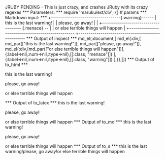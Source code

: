 JRUBY PENDING - This is just crazy, and crashes JRuby with its crazy regexes
*** Parameters: ***
require 'maruku/ext/div'; {} # params 
*** Markdown input: ***
+-----------------------------------{.warning}------
| this is the last warning!
|
| please, go away!
|
| +------------------------------------- {.menace} --
| | or else terrible things will happen
| +--------------------------------------------------
+---------------------------------------------------
*** Output of inspect ***
md_el(:document,[
	md_el(:div,[
		md_par(["this is the last warning!"]),
		md_par(["please, go away!"]),
		md_el(:div,[md_par(["or else terrible things will happen"])],{:label=>nil,:num=>nil,:type=>nil},[[:class, "menace"]])
	],{:label=>nil,:num=>nil,:type=>nil},[[:class, "warning"]])
],{},[])
*** Output of to_html ***
<div class="warning">
<p>this is the last warning!</p>

<p>please, go away!</p>

<div class="menace">
<p>or else terrible things will happen</p>
</div>
</div>
*** Output of to_latex ***
this is the last warning!

please, go away!

or else terrible things will happen
*** Output of to_md ***
this is the last warning!

please, go away!

or else terrible things will happen
*** Output of to_s ***
this is the last warning!please, go away!or else terrible things will happen
